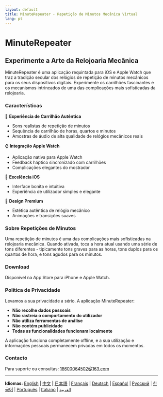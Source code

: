 ```yaml
---
layout: default
title: MinuteRepeater - Repetição de Minutos Mecânica Virtual
lang: pt
---
```


# MinuteRepeater
## Experimente a Arte da Relojoaria Mecânica

MinuteRepeater é uma aplicação requintada para iOS e Apple Watch que traz a tradição secular dos relógios de repetição de minutos mecânicos para os seus dispositivos digitais. Experimente os carrilhões fascinantes e os mecanismos intrincados de uma das complicações mais sofisticadas da relojoaria.

### Características

🎵 **Experiência de Carrilhão Autêntica**
- Sons realistas de repetição de minutos
- Sequência de carrilhão de horas, quartos e minutos
- Amostras de áudio de alta qualidade de relógios mecânicos reais

⌚ **Integração Apple Watch**
- Aplicação nativa para Apple Watch
- Feedback háptico sincronizado com carrilhões
- Complicações elegantes do mostrador

📱 **Excelência iOS**
- Interface bonita e intuitiva
- Experiência de utilizador simples e elegante

🎨 **Design Premium**
- Estética autêntica de relógio mecânico
- Animações e transições suaves

### Sobre Repetições de Minutos

Uma repetição de minutos é uma das complicações mais sofisticadas na relojoaria mecânica. Quando ativada, toca a hora atual usando uma série de tons diferentes - tipicamente tons graves para as horas, tons duplos para os quartos de hora, e tons agudos para os minutos.

### Download

Disponível na App Store para iPhone e Apple Watch.

### Política de Privacidade

Levamos a sua privacidade a sério. A aplicação MinuteRepeater:

- **Não recolhe dados pessoais**
- **Não rastreia o comportamento do utilizador**
- **Não utiliza ferramentas de análise**
- **Não contém publicidade**
- **Todas as funcionalidades funcionam localmente**

A aplicação funciona completamente offline, e a sua utilização e informações pessoais permanecem privadas em todos os momentos.

### Contacto

Para suporte ou consultas: [18600064502@163.com](mailto:18600064502@163.com)

---

**Idiomas:** [English](./index.html) | [中文](./zh.html) | [日本語](./ja.html) | [Français](./fr.html) | [Deutsch](./de.html) | [Español](./es.html) | [Русский](./ru.html) | [한국어](./ko.html) | [Português](./pt.html) | [Italiano](./it.html) | [العربية](./ar.html)